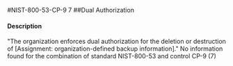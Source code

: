 #NIST-800-53-CP-9 7
##Dual Authorization
#### Description
"The organization enforces dual authorization for the deletion or destruction of [Assignment: organization-defined backup information]."
No information found for the combination of standard NIST-800-53 and control CP-9 (7)
